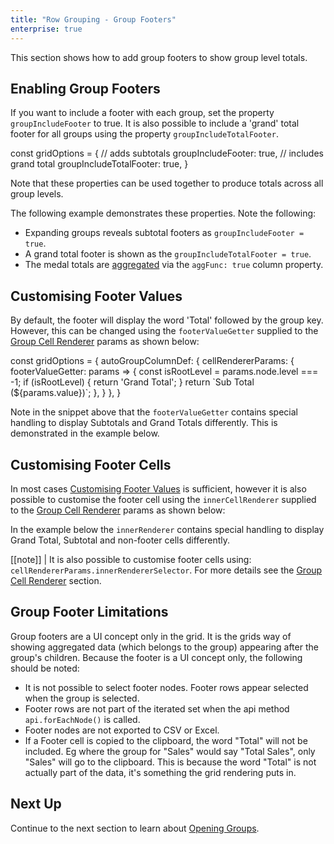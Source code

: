 ```yaml
---
title: "Row Grouping - Group Footers"
enterprise: true
---
```


This section shows how to add group footers to show group level totals.

## Enabling Group Footers

If you want to include a footer with each group, set the property `groupIncludeFooter` to true. It is also possible to
include a 'grand' total footer for all groups using the property `groupIncludeTotalFooter`.

<snippet>
const gridOptions = {
    // adds subtotals
    groupIncludeFooter: true,
    // includes grand total
    groupIncludeTotalFooter: true,
}
</snippet>

Note that these properties can be used together to produce totals across all group levels.

The following example demonstrates these properties. Note the following:

- Expanding groups reveals subtotal footers as `groupIncludeFooter = true`.
- A grand total footer is shown as the `groupIncludeTotalFooter = true`.
- The medal totals are [aggregated](/aggregation/) via the `aggFunc: true` column property.

<grid-example title='Enabling Group Footers' name='enabling-group-footers' type='generated' options='{ "enterprise": true, "exampleHeight": 503, "modules": ["clientside", "rowgrouping"] }'></grid-example>

## Customising Footer Values

By default, the footer will display the word 'Total' followed by the group key. However, this can be changed using the
`footerValueGetter` supplied to the [Group Cell Renderer](/group-cell-renderer/) params as shown below:

<snippet>
const gridOptions = {
    autoGroupColumnDef: { 
        cellRendererParams: {
            footerValueGetter: params =>  {
                const isRootLevel = params.node.level === -1;
                if (isRootLevel) {
                    return 'Grand Total';
                }
                return `Sub Total (${params.value})`;
            },
        }
    },
}
</snippet>

Note in the snippet above that the `footerValueGetter` contains special handling to display Subtotals and Grand Totals
differently. This is demonstrated in the example below.

<grid-example title='Customising Footer Values' name='customising-footer-values' type='generated' options='{ "enterprise": true, "exampleHeight": 503, "modules": ["clientside", "rowgrouping"] }'></grid-example>

## Customising Footer Cells

In most cases [Customising Footer Values](../grouping-footers/#customising-footer-values) is sufficient, however it is
also possible to customise the footer cell using the `innerCellRenderer` supplied to the
[Group Cell Renderer](/group-cell-renderer/) params as shown below:

In the example below the `innerRenderer` contains special handling to display Grand Total, Subtotal and
non-footer cells differently.

<grid-example title='Customising Footer Cells' name='customising-footer-cells' type='mixed' options='{ "enterprise": true, "exampleHeight": 503, "modules": ["clientside", "rowgrouping"] }'></grid-example>

[[note]]
| It is also possible to customise footer cells using: `cellRendererParams.innerRendererSelector`. For more details see the [Group Cell Renderer](/group-cell-renderer/) section.

## Group Footer Limitations

Group footers are a UI concept only in the grid. It is the grids way of showing aggregated data (which belongs to the
group) appearing after the group's children. Because the footer is a UI concept only, the following should be noted:

- It is not possible to select footer nodes. Footer rows appear selected when the group is selected.
- Footer rows are not part of the iterated set when the api method `api.forEachNode()` is called.
- Footer nodes are not exported to CSV or Excel.
- If a Footer cell is copied to the clipboard, the word "Total" will not be included. Eg where the group for "Sales" would say "Total Sales", only "Sales" will go to the clipboard. This is because the word "Total" is not actually part of the data, it's something the grid rendering puts in.

## Next Up

Continue to the next section to learn about [Opening Groups](../grouping-opening-groups/).

